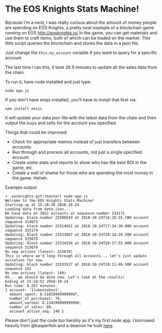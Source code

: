 # The EOS Knights Stats Machine!

Because I'm a nerd, I was really curious about the amount of money people are spending on EOS Knights, a pretty neat example of a blockchain game running on EOS http://eosknights.io/ In the game, you can get materials and use them to craft items, both of which can be traded on the market. This little script queries the blockchain and stores the data in a json file.

Just change the `this.my_account` variable if you want to query for a specific account.

The last time I ran this, it took 26.9 minutes to update all the sales data from the chain.

To run it, have node installed and just type:

```
node app.js
```

If you don't have eosjs installed, you'll have to install that first via:

```
npm install eosjs
```

It will update your data.json file with the latest data from the chain and then output the buys and sells for the account you specified.

Things that could be improved:

* Check for appropriate memos instead of just transfers between accounts.
* Run through and process all accounts, not just a single specified account.
* Create some stats and reports to show who has the best ROI in the game, etc.
* Create a wall of shame for those who are spending the most money in the game. Heheh.

Example output:

```
➜  eosknights git:(master) node app.js
Welcome to the EOS Knights Stats Machine!
Starting up at 15:18:36 2018-10-24
Loading data from data.json...
We have data on 3022 accounts at sequence number 314171
Updating: block number 23306543 at 2018-10-24T16:26:55.500 account sequence 314673
Updating: block number 23314651 at 2018-10-24T17:34:30.000 account sequence 315174
Updating: block number 23333867 at 2018-10-24T20:14:39.500 account sequence 315675
Updating: block number 23334258 at 2018-10-24T20:17:55.000 account sequence 315679
No new actions (latest: 315678)
This is where we'd loop through all accounts... let's just update ourselves for now.
Updating: block number 23333527 at 2018-10-24T20:11:49.500 account sequence 141
No new actions (latest: 140)
Ok... we should be done now. Let's look at the results!
Ending at 15:18:52 2018-10-24
Run time: 0.267 minutes.
{ account: '1lukestokes1',
  amount_spent: 8.518199999999997,
  number_of_purchases: 74,
  amount_earned: 8.134399999999998,
  number_of_sales: 88,
  account_action_seq: 140 }
```

Please don't just the code too harshly as it's my first node app. I borrowed heavily from @kasperfish and a deamon he built [here](https://github.com/eosdac/eosdac-token-explorer/blob/master/deamon/action_deamon.js).
